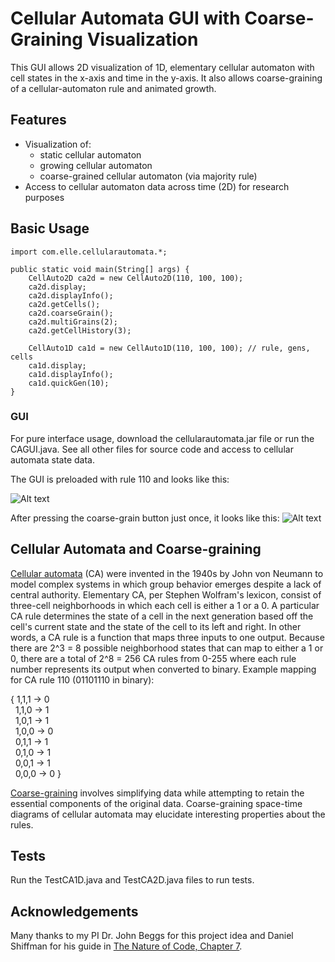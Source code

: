 # Cellular Automata GUI with Coarse-Graining Visualization
This GUI allows 2D visualization of 1D, elementary cellular automaton with cell states in the x-axis and time in the y-axis. It also allows coarse-graining of a cellular-automaton rule and animated growth.

## Features
* Visualization of:
  * static cellular automaton
  * growing cellular automaton
  * coarse-grained cellular automaton (via majority rule)
* Access to cellular automaton data across time (2D) for research purposes

## Basic Usage
```
import com.elle.cellularautomata.*;

public static void main(String[] args) {
    CellAuto2D ca2d = new CellAuto2D(110, 100, 100);
    ca2d.display;
    ca2d.displayInfo();
    ca2d.getCells();
    ca2d.coarseGrain();
    ca2d.multiGrains(2);
    ca2d.getCellHistory(3);
    
    CellAuto1D ca1d = new CellAuto1D(110, 100, 100); // rule, gens, cells
    ca1d.display;
    ca1d.displayInfo();
    ca1d.quickGen(10);
}
```

### GUI
For pure interface usage, download the cellularautomata.jar file or run the CAGUI.java. See all other files for source code and access to cellular automata state data.

The GUI is preloaded with rule 110 and looks like this:

![Alt text](https://github.com/ellesummer/CellularAutomata/blob/master/screenshots/Rule110default.png?raw=true)

After pressing the coarse-grain button just once, it looks like this:
![Alt text](https://github.com/ellesummer/CellularAutomata/blob/master/screenshots/Rule110coarsegrain.png?raw=true)

## Cellular Automata and Coarse-graining
[Cellular automata](https://en.wikipedia.org/wiki/Cellular_automaton) (CA)
were invented in the 1940s by John von Neumann to model 
complex systems in which group behavior emerges despite a lack of central
authority. Elementary CA, per Stephen Wolfram's lexicon, 
consist of three-cell neighborhoods in which each cell is either a 1 or a 0. 
A particular CA rule determines the state of a cell in the next generation
based off the cell's current state and the state of the cell to its left and right.
In other words, a CA rule is a function that maps three inputs to one output. 
Because there are 2^3 = 8 possible neighborhood states that can map to
either a 1 or 0, there are a total of 2^8 = 256 CA rules from 0-255 where
each rule number represents its output when converted to binary.
Example mapping for CA rule 110 (01101110 in binary):

{ 1,1,1 -> 0  
  &nbsp;&nbsp;1,1,0 -> 1  
  &nbsp;&nbsp;1,0,1 -> 1  
  &nbsp;&nbsp;1,0,0 -> 0  
  &nbsp;&nbsp;0,1,1 -> 1  
  &nbsp;&nbsp;0,1,0 -> 1  
  &nbsp;&nbsp;0,0,1 -> 1  
  &nbsp;&nbsp;0,0,0 -> 0 }

[Coarse-graining](https://en.wikipedia.org/wiki/Coarse-grained_modeling) involves simplifying
data while attempting to retain the essential components of the original data.
Coarse-graining space-time diagrams of cellular automata may elucidate interesting properties about the rules.

## Tests
Run the TestCA1D.java and TestCA2D.java files to run tests.

## Acknowledgements
Many thanks to my PI Dr. John Beggs for this project idea and
Daniel Shiffman for his guide in [The Nature of Code, Chapter 7](https://natureofcode.com/book/chapter-7-cellular-automata/).

